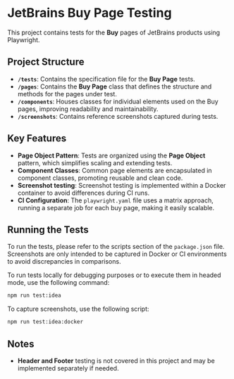 # JetBrains Buy Page Testing

This project contains tests for the **Buy** pages of JetBrains products using Playwright.

## Project Structure

- **`/tests`**: Contains the specification file for the **Buy Page** tests.
- **`/pages`**: Contains the **Buy Page** class that defines the structure and methods for the pages under test.
- **`/components`**: Houses classes for individual elements used on the Buy pages, improving readability and maintainability.
- **`/screenshots`**: Contains reference screenshots captured during tests.

## Key Features

- **Page Object Pattern**: Tests are organized using the **Page Object** pattern, which simplifies scaling and extending tests.
- **Component Classes**: Common page elements are encapsulated in component classes, promoting reusable and clean code.
- **Screenshot testing**: Screenshot testing is implemented within a Docker container to avoid differences during CI runs.
- **CI Configuration**: The `playwright.yaml` file uses a matrix approach, running a separate job for each buy page, making it easily scalable.


## Running the Tests

To run the tests, please refer to the scripts section of the `package.json` file. 
Screenshots are only intended to be captured in Docker or CI environments to avoid discrepancies in comparisons.

To run tests locally for debugging purposes or to execute them in headed mode, use the following command:
```bash
npm run test:idea
```

To capture screenshots, use the following script:
```bash
npm run test:idea:docker
```

## Notes
- **Header and Footer** testing is not covered in this project and may be implemented separately if needed.
